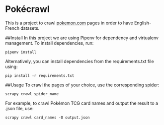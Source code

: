 # Pokécrawl
This is a project to crawl [pokemon.com](https://www.pokemon.com/us/) pages in order to have English-French datasets.

##Install
In this project we are using Pipenv for dependency and virtualenv management. To install dependencies, run:

`pipenv install`

Alternatively, you can install dependencies from the requirements.txt file using:

`pip install -r requirements.txt`

##Usage
To crawl the pages of your choice, use the corresponding spider:

`scrapy crawl spider_name`

For example, to crawl Pokémon TCG card names and output the result to a .json file, use:

`scrapy crawl card_names -O output.json`
